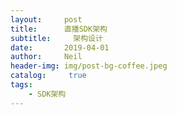 ```yaml
---
layout:     post
title:      直播SDK架构
subtitle:	  架构设计
date:       2019-04-01
author:     Neil
header-img: img/post-bg-coffee.jpeg
catalog: 	 true
tags:
    - SDK架构
---
```


